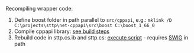 Recompiling wrapper code:

1) Define boost folder in path parallel to `src/cppapi`, e.g.: `mklink /D C:\projects\sttp\net-cppapi\src\boost C:\boost_1_66_0`
2) Compile cppapi library: [see build steps](https://github.com/sttp/cppapi/blob/master/src/README.txt)
3) Rebuild code in sttp.cs.ib and sttp.cs: [execute script](create-csharp-wrapper.bat) - requires [SWIG](http://www.swig.org/) in path

